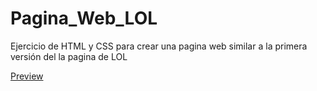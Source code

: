 # Pagina_Web_LOL
Ejercicio de HTML y CSS para crear una pagina web similar a la primera versión del la pagina de LOL

[Preview](https://jvargas98.github.io/agina_Web_LOL/)
